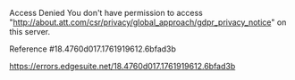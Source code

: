 Access Denied
You don't have permission to access "http://about.att.com/csr/privacy/global_approach/gdpr_privacy_notice" on this server.

Reference #18.4760d017.1761919612.6bfad3b

https://errors.edgesuite.net/18.4760d017.1761919612.6bfad3b